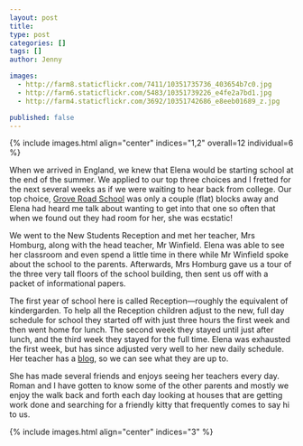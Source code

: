 ```yaml
---
layout: post
title: 
type: post
categories: []
tags: []
author: Jenny

images:
  - http://farm8.staticflickr.com/7411/10351735736_403654b7c0.jpg
  - http://farm6.staticflickr.com/5483/10351739226_e4fe2a7bd1.jpg
  - http://farm4.staticflickr.com/3692/10351742686_e8eeb01689_z.jpg

published: false
---
```

{% include images.html align="center" indices="1,2" overall=12 individual=6 %}

When we arrived in England, we knew that Elena would be starting school at the end of the summer.  We applied to our top three choices and I fretted for the next several weeks as if we were waiting to hear back from college.  Our top choice, [Grove Road School](http://www.groveroad.n-yorks.sch.uk/) was only a couple (flat) blocks away and Elena had heard me talk about wanting to get into that one so often that when we found out they had room for her, she was ecstatic!
 
We went to the New Students Reception and met her teacher, Mrs Homburg, along with the head teacher, Mr Winfield.  Elena was able to see her classroom and even spend a little time in there while Mr Winfield spoke about the school to the parents.  Afterwards, Mrs Homburg gave us a tour of the three very tall floors of the school building, then sent us off with a packet of informational papers.

The first year of school here is called Reception&mdash;roughly the equivalent of kindergarden.  To help all the Reception children adjust to the new, full day schedule for school they started off with just three hours the first week and then went home for lunch.  The second week they stayed until just after lunch, and the third week they stayed for the full time.  Elena was exhausted the first week, but has since adjusted very well to her new daily schedule.  Her teacher has a [blog]( http://www.groveroad.n-yorks.sch.uk/school-news-index/mrs-homburgs-class/), so we can see what they are up to.

She has made several friends and enjoys seeing her teachers every day.  Roman and I have gotten to know some of the other parents and mostly we enjoy the walk back and forth each day looking at houses that are getting work done and searching for a friendly kitty that frequently comes to say hi to us.

{% include images.html align="center" indices="3" %}
